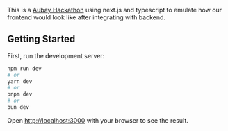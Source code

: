 This is a [Aubay Hackathon](https://www.aubay.pt/) using next.js and typescript to emulate how our frontend would look like after integrating with backend.
## Getting Started

First, run the development server:

```bash
npm run dev
# or
yarn dev
# or
pnpm dev
# or
bun dev
```

Open [http://localhost:3000](http://localhost:3000) with your browser to see the result.
